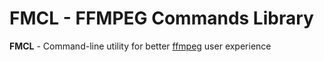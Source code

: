 # FMCL - **F**F**M**PEG **C**ommands **L**ibrary

**FMCL** - Command-line utility for better [ffmpeg](https://github.com/FFmpeg/FFmpeg) user experience

